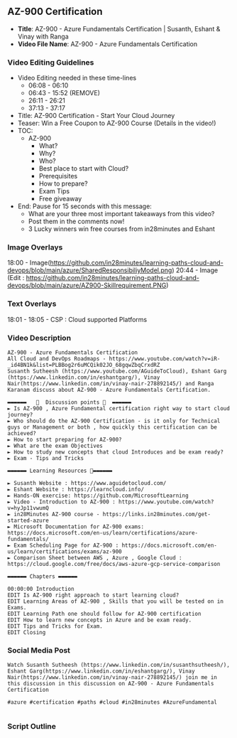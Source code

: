 ##  AZ-900 Certification

- **Title**: AZ-900 - Azure Fundamentals  Certification | Susanth, Eshant & Vinay with Ranga
- **Video File Name**: AZ-900 - Azure Fundamentals  Certification

### Video Editing Guidelines

- Video Editing needed in these time-lines
	- 06:08 - 06:10
	- 06:43 - 15:52 (REMOVE)
	- 26:11 - 26:21
	- 37:13 - 37:17
- Title: AZ-900 Certification - Start Your Cloud Journey
- Teaser: Win a Free Coupon to AZ-900 Course (Details in the video!)
- TOC:
	- AZ-900
		- What? 
		- Why?
		- Who?
		- Best place to start with Cloud?
		- Prerequisites
		- How to prepare?
		- Exam Tips
		- Free giveaway
- End: Pause for 15 seconds with this message:
	- What are your three most important takeaways from this video?
	- Post them in the comments now!
	- 3 Lucky winners win free courses from in28minutes and Eshant

### Image Overlays
18:00 - Image(https://github.com/in28minutes/learning-paths-cloud-and-devops/blob/main/azure/SharedResponsibiliyModel.png)
20:44 - Image (Edit : https://github.com/in28minutes/learning-paths-cloud-and-devops/blob/main/azure/AZ900-Skillrequirement.PNG)

### Text Overlays

18:01 - 18:05 -  CSP : Cloud supported Platforms 

### Video Description

```
AZ-900 - Azure Fundamentals Certification
All Cloud and DevOps Roadmaps - https://www.youtube.com/watch?v=iR-_id4BN1k&list=PLBBog2r6uMCQik02JO_68gqwZbqCrxdRZ
Susanth Sutheesh (https://www.youtube.com/AGuideToCloud), Eshant Garg (https://www.linkedin.com/in/eshantgarg/), Vinay Nair(https://www.linkedin.com/in/vinay-nair-278892145/) and Ranga Karanam discuss about AZ-900 - Azure Fundamentals Certification.

▬▬▬▬▬▬   💎  Discussion points 💎  ▬▬▬▬▬▬ 
► Is AZ-900 , Azure Fundamental certification right way to start cloud journey?
► Who should do the AZ-900 Certification - is it only for Technical guys or Management or both , how quickly this certification can be achieved?
► How to start preparing for AZ-900? 
► What are the exam Objectives
► How to study new concepts that cloud Introduces and be exam ready?
► Exam - Tips and Tricks

▬▬▬▬▬▬ Learning Resources 🔗▬▬▬▬▬▬ 

► Susanth Website : https://www.aguidetocloud.com/
► Eshant Website : https://learncloud.info/
► Hands-ON exercise: https://github.com/MicrosoftLearning
► Video - Introduction to AZ-900 : https://www.youtube.com/watch?v=hyJp11vwumQ
► in28Minutes AZ-900 course - https://links.in28minutes.com/get-started-azure
► Microsoft Documentation for AZ-900 exams: https://docs.microsoft.com/en-us/learn/certifications/azure-fundamentals/
► Exam Scheduling Page for AZ-900 : https://docs.microsoft.com/en-us/learn/certifications/exams/az-900
► Comparison Sheet between AWS , Azure , Google Cloud : https://cloud.google.com/free/docs/aws-azure-gcp-service-comparison

▬▬▬▬▬▬ Chapters ▬▬▬▬▬▬ 

00:00:00 Introduction
EDIT Is AZ-900 right approach to start learning cloud?
EDIT Learning Areas of AZ-900 , Skills that you will be tested on in Exams.
EDIT Learning Path one should follow for AZ-900 certification
EDIT How to learn new concepts in Azure and be exam ready.
EDIT Tips and Tricks for Exam.
EDIT Closing

```

### Social Media Post

```
Watch Susanth Sutheesh (https://www.linkedin.com/in/susanthsutheesh/), Eshant Garg(https://www.linkedin.com/in/eshantgarg/), Vinay Nair(https://www.linkedin.com/in/vinay-nair-278892145/) join me in this discussion in this discussion on AZ-900 - Azure Fundamentals Certification
 
#azure #certification #paths #cloud #in28minutes #AzureFundamental


```


### Script Outline

```

```
